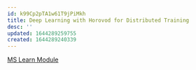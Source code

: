 ```yaml
---
id: k99Cp2pTA1w61T9jPiMkh
title: Deep Learning with Horovod for Distributed Training
desc: ''
updated: 1644289259755
created: 1644289240339
---
```


[MS Learn Module](https://docs.microsoft.com/en-us/learn/modules/deep-learning-with-horovod-distributed-training)